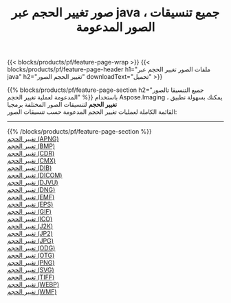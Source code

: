 ﻿---
title: صور تغيير الحجم عبر java ، جميع تنسيقات الصور المدعومة 
weight: 3920
url: /ar/java/resize 
lang: ar
langdirlevel: 2
locales: zh-hans,ja,it,ru,de,es,fr,nl,id,lt,pl,pt,vi,tr,ko,zh-hant,ar,hi,th,sv,cs,uk,he
description: باستخدام Aspose.Imaging يمكنك بسهولة تغيير الحجم الصور عبر java
---

{{< blocks/products/pf/feature-page-wrap >}}
{{< blocks/products/pf/feature-page-header h1="ملفات الصور تغيير الحجم عبر java" h2="تغيير الحجم الصور" downloadText="تحميل" >}}


{{% blocks/products/pf/feature-page-section  h2="جميع التنسيقا تالصور  المدعومة لعملية تغيير الحجم" %}}
باستخدام Aspose.Imaging ، يمكنك بسهولة تطبيق **تغيير الحجم** لتنسيقات الصور المختلفة برمجيا
<br/>
القائمة الكاملة لعمليات تغيير الحجم المدعومة حسب تنسيقات الصور:
<hr/>
{{% /blocks/products/pf/feature-page-section %}}
<div class="container-fluid productfamilypage bg-gray">
    <div class="convertypes bg-gray agp-content section">
        <div class="container">
		<div class="row other-converters">
		    <div class='col-md-2 other-converter remove-lp remove-rp'><a href="/imaging/ar/java/resize/apng" >تغيير الحجم (APNG)</a></div><div class='col-md-2 other-converter remove-lp remove-rp'><a href="/imaging/ar/java/resize/bmp" >تغيير الحجم (BMP)</a></div><div class='col-md-2 other-converter remove-lp remove-rp'><a href="/imaging/ar/java/resize/cdr" >تغيير الحجم (CDR)</a></div><div class='col-md-2 other-converter remove-lp remove-rp'><a href="/imaging/ar/java/resize/cmx" >تغيير الحجم (CMX)</a></div><div class='col-md-2 other-converter remove-lp remove-rp'><a href="/imaging/ar/java/resize/dib" >تغيير الحجم (DIB)</a></div><div class='col-md-2 other-converter remove-lp remove-rp'><a href="/imaging/ar/java/resize/dicom" >تغيير الحجم (DICOM)</a></div><div class='col-md-2 other-converter remove-lp remove-rp'><a href="/imaging/ar/java/resize/djvu" >تغيير الحجم (DJVU)</a></div><div class='col-md-2 other-converter remove-lp remove-rp'><a href="/imaging/ar/java/resize/dng" >تغيير الحجم (DNG)</a></div><div class='col-md-2 other-converter remove-lp remove-rp'><a href="/imaging/ar/java/resize/emf" >تغيير الحجم (EMF)</a></div><div class='col-md-2 other-converter remove-lp remove-rp'><a href="/imaging/ar/java/resize/eps" >تغيير الحجم (EPS)</a></div><div class='col-md-2 other-converter remove-lp remove-rp'><a href="/imaging/ar/java/resize/gif" >تغيير الحجم (GIF)</a></div><div class='col-md-2 other-converter remove-lp remove-rp'><a href="/imaging/ar/java/resize/ico" >تغيير الحجم (ICO)</a></div><div class='col-md-2 other-converter remove-lp remove-rp'><a href="/imaging/ar/java/resize/j2k" >تغيير الحجم (J2K)</a></div><div class='col-md-2 other-converter remove-lp remove-rp'><a href="/imaging/ar/java/resize/jp2" >تغيير الحجم (JP2)</a></div><div class='col-md-2 other-converter remove-lp remove-rp'><a href="/imaging/ar/java/resize/jpg" >تغيير الحجم (JPG)</a></div><div class='col-md-2 other-converter remove-lp remove-rp'><a href="/imaging/ar/java/resize/odg" >تغيير الحجم (ODG)</a></div><div class='col-md-2 other-converter remove-lp remove-rp'><a href="/imaging/ar/java/resize/otg" >تغيير الحجم (OTG)</a></div><div class='col-md-2 other-converter remove-lp remove-rp'><a href="/imaging/ar/java/resize/png" >تغيير الحجم (PNG)</a></div><div class='col-md-2 other-converter remove-lp remove-rp'><a href="/imaging/ar/java/resize/svg" >تغيير الحجم (SVG)</a></div><div class='col-md-2 other-converter remove-lp remove-rp'><a href="/imaging/ar/java/resize/tiff" >تغيير الحجم (TIFF)</a></div><div class='col-md-2 other-converter remove-lp remove-rp'><a href="/imaging/ar/java/resize/webp" >تغيير الحجم (WEBP)</a></div><div class='col-md-2 other-converter remove-lp remove-rp'><a href="/imaging/ar/java/resize/wmf" >تغيير الحجم (WMF)</a></div>
                </div>
        </div>
    </div>
</div>
<br/>
